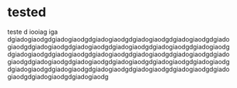 # tested
teste d
iooiag
iga
dgiadogiaodgdgiadogiaodgdgiadogiaodgdgiadogiaodgdgiadogiaodgdgiadogiaodgdgiadogiaodgdgiadogiaodgdgiadogiaodgdgiadogiaodgdgiadogiaodgdgiadogiaodgdgiadogiaodgdgiadogiaodgdgiadogiaodgdgiadogiaodgdgiadogiaodgdgiadogiaodgdgiadogiaodgdgiadogiaodgdgiadogiaodgdgiadogiaodgdgiadogiaodgdgiadogiaodgdgiadogiaodgdgiadogiaodgdgiadogiaodgdgiadogiaodgdgiadogiaodgdgiadogiaodg
